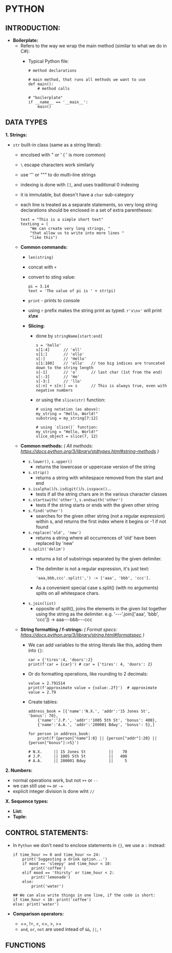 # PYTHON

## INTRODUCTION:
- **Boilerplate:**
    - Refers to the way we wrap the main method (similar to what we do in C#):
        - Typical Python file:

            ```{python}
            # method declarations

            # main method, that runs all methods we want to use
            def main():
                # method calls

            # "boilerplate"
            if __name__ == '__main__':
                main()

## DATA TYPES
**1. Strings:**
-  `str` built-in class (same as a string literal):
    - encolsed with " or ' ( ' is more common)
    - `\` escape characters work similarly
    - use ''' or """ to do multi-line strings
    - indexing is done with `[]`, and uses traditional 0 indexing
    - it is immutable, but doesn't have a `char` sub-category
    - each line is treated as a separate statements, so very long string declarations should be enclosed in a set of extra parentheses:

        ```{python}
        text = "This is a simple short text"
        textLong = (
            "We can create very long strings, "
            "that allow us to write into more lines "
            "like this")
    - **Common commands:**
        - `len(string)` 
        - concat with `+`
        - convert to sting value: 

            ```{python}
            pi = 3.14
            text = 'The value of pi is ' + str(pi)
            ```
        
        - `print` - prints to console
        - using `r` prefix makes the string print as typed: `r'x\nx'` will print **x\nx**
        - **Slicing:**
            - done by `stringName[start:end]`

                ```{python}
                s = 'hello'
                s[1:4]      // 'ell'
                s[1:]       // 'ello'
                s[:]        // 'Hello'
                s[1:100]    // 'ello'   // too big indices are truncated down to the string length
                s[-1]       // 'o'      // last char (1st from the end)
                s[:-3]      // 'He'
                s[-3:]      // 'llo'
                s[:n] + s[n:] == s      // This is always true, even with negative numbers
                ```
            - or using the `slice(str)` function:

                ```{python}
                # using notation (as above):
                my_string = "Hello, World!"
                substring = my_string[7:12]

                # using `slice()` function:
                my_string = "Hello, World!"
                slice_object = slice(7, 12)

    - **Common methods:** *( All methods: https://docs.python.org/3/library/stdtypes.html#string-methods )*
        - `s.lower()`, `s.upper()`
            - returns the lowercase or uppercase version of the string
        - `s.strip()` 
            - returns a string with whitespace removed from the start and end
        - `s.isalpha()`/`s.isdigit()`/`s.isspace()`... 
            - tests if all the string chars are in the various character classes
        - `s.startswith('other')`, `s.endswith('other')` 
            - tests if the string starts or ends with the given other string
        - `s.find('other')` 
            - searches for the given other string (not a regular expression) within s, and returns the first index where it begins or -1 if not found
        - `s.replace('old', 'new')` 
            - returns a string where all occurrences of 'old' have been replaced by 'new'
        - `s.split('delim')` 
            - returns a list of substrings separated by the given delimiter.
            - The delimiter is not a regular expression, it's just text:
                    
                ```{python}
                'aaa,bbb,ccc'.split(',') -> ['aaa', 'bbb', 'ccc'].
                ```

            - As a convenient special case s.split() (with no arguments) splits on all whitespace chars.
        - `s.join(list)`    
            - opposite of split(), joins the elements in the given list together using the string as the delimiter. e.g. '---'.join(['aaa', 'bbb', 'ccc']) -> aaa---bbb---ccc
    - **String formatting / f-strings:** *( Format specs: https://docs.python.org/3/library/string.html#formatspec )*
        - We can add variables to the string literals like this, adding them into `{}`:

            ```{pyhton}
            car = {'tires':4, 'doors':2}
            print(f'car = {car}') # car = {'tires': 4, 'doors': 2}
            ```
        
        - Or do formatting operations, like rounding to 2 decimals:

            ```{pyhton}
            value = 2.791514
            print(f'approximate value = {value:.2f}')  # approximate value = 2.79
            ```
        
        - Create tables:

            ```{python}
            address_book = [{'name':'N.X.', 'addr':'15 Jones St', 'bonus': 70},
                {'name':'J.P.', 'addr':'1005 5th St', 'bonus': 400},
                {'name':'A.A.', 'addr':'200001 Bdwy', 'bonus': 5},]

            for person in address_book:
                print(f'{person["name"]:8} || {person["addr"]:20} || {person["bonus"]:>5}')

            # N.X.     || 15 Jones St          ||    70
            # J.P.     || 1005 5th St          ||   400
            # A.A.     || 200001 Bdwy          ||     5
            ```
        


**2. Numbers:**
- normal operations work, but not `++` or `--`
- we can still use `+=` or `-=`
- explicit integer division is done wiht `//`

**X. Sequence types:**
- **List:**
- **Tuple:**

## CONTROL STATEMENTS:
- In `Python` we don't need to enclose statements in `{}`, we use a `:` instead:
    
    ```{python}
    if time_hour >= 0 and time_hour <= 24:
        print('Suggesting a drink option...')
        if mood == 'sleepy' and time_hour < 10:
            print('coffee')
        elif mood == 'thirsty' or time_hour < 2:
            print('lemonade')
        else:
            print('water')

    ## We can also write things in one line, if the code is short:
    if time_hour < 10: print('coffee')
    else: print('water')
    ```
- **Comparison operators:**
    - ==, !=, <, <=, >, >=
    - `and`, `or`, `not` are used intead of `&&`, `||`, `!`

## FUNCTIONS